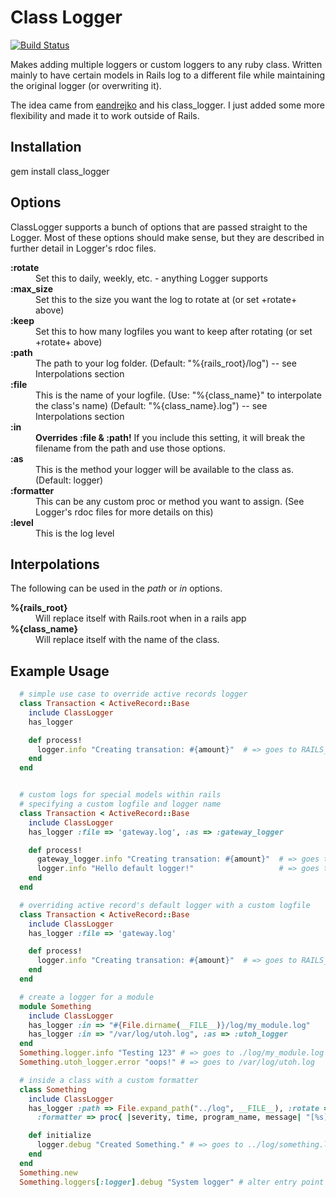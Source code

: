 Class Logger
============

[![Build Status](https://travis-ci.org/robhurring/class_logger.png?branch=master)](https://travis-ci.org/robhurring/class_logger)

Makes adding multiple loggers or custom loggers to any ruby class. Written mainly to have certain models in Rails log to a different file while maintaining the original logger (or overwriting it).

The idea came from [eandrejko](https://github.com/eandrejko) and his class_logger. I just added some more flexibility and made it to work outside of Rails.

Installation
------------

gem install class_logger

Options
-------

ClassLogger supports a bunch of options that are passed straight to the Logger. Most of these options should make sense, but they are described in further detail in Logger's rdoc files.

<dl>
  <dt><strong>:rotate</strong></dt>
  <dd>Set this to daily, weekly, etc. - anything Logger supports</dd>

  <dt><strong>:max_size</strong></dt>
  <dd>Set this to the size you want the log to rotate at (or set +rotate+ above)</dd>

  <dt><strong>:keep</strong></dt>
  <dd>Set this to how many logfiles you want to keep after rotating (or set +rotate+ above)</dd>

  <dt><strong>:path</strong></dt>
  <dd>The path to your log folder. (Default: "%{rails_root}/log") -- see Interpolations section</dd>

  <dt><strong>:file</strong></dt>
  <dd>This is the name of your logfile. (Use: "%{class_name}" to interpolate the class's name) (Default: "%{class_name}.log") -- see Interpolations section</dd>

  <dt><strong>:in</strong></dt>
  <dd><strong>Overrides :file &amp; :path!</strong> If you include this setting, it will break the filename from the path and use those options.</dd>

  <dt><strong>:as</strong></dt>
  <dd>This is the method your logger will be available to the class as. (Default: logger)</dd>

  <dt><strong>:formatter</strong></dt>
  <dd>This can be any custom proc or method you want to assign. (See Logger's rdoc files for more details on this)</dd>

  <dt><strong>:level</strong></dt>
  <dd>This is the log level</dd>
</dl>

Interpolations
--------------

The following can be used in the *path* or *in* options.

<dl>
  <dt><strong>%{rails_root}</strong></dt>
  <dd>Will replace itself with Rails.root when in a rails app</dd>

  <dt><strong>%{class_name}</strong></dt>
  <dd>Will replace itself with the name of the class.</dd>
</dl>

Example Usage
-------------

```ruby
  # simple use case to override active records logger
  class Transaction < ActiveRecord::Base
    include ClassLogger
    has_logger

    def process!
      logger.info "Creating transation: #{amount}"  # => goes to RAILS_ROOT/log/transaction.log
    end
  end


  # custom logs for special models within rails
  # specifying a custom logfile and logger name
  class Transaction < ActiveRecord::Base
    include ClassLogger
    has_logger :file => 'gateway.log', :as => :gateway_logger

    def process!
      gateway_logger.info "Creating transation: #{amount}"  # => goes to RAILS_ROOT/log/gateway.log
      logger.info "Hello default logger!"                   # => goes to default rails logger
    end
  end

  # overriding active record's default logger with a custom logfile
  class Transaction < ActiveRecord::Base
    include ClassLogger
    has_logger :file => 'gateway.log'

    def process!
      logger.info "Creating transation: #{amount}"  # => goes to RAILS_ROOT/log/gateway.log
    end
  end

  # create a logger for a module
  module Something
    include ClassLogger
    has_logger :in => "#{File.dirname(__FILE__)}/log/my_module.log"
    has_logger :in => "/var/log/utoh.log", :as => :utoh_logger
  end
  Something.logger.info "Testing 123" # => goes to ./log/my_module.log
  Something.utoh_logger.error "oops!" # => goes to /var/log/utoh.log

  # inside a class with a custom formatter
  class Something
    include ClassLogger
    has_logger :path => File.expand_path("../log", __FILE__), :rotate => :daily,
      :formatter => proc{ |severity, time, program_name, message| "[%s](Something): %s\n" % [severity, message] }

    def initialize
      logger.debug "Created Something." # => goes to ../log/something.log
    end
  end
  Something.new
  Something.loggers[:logger].debug "System logger" # alter entry point to logger
```
